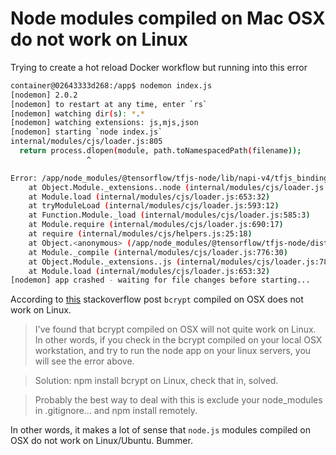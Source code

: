 # Node modules compiled on Mac OSX do not work on Linux

Trying to create a hot reload Docker workflow but running into this error

```bash
container@02643333d268:/app$ nodemon index.js
[nodemon] 2.0.2
[nodemon] to restart at any time, enter `rs`
[nodemon] watching dir(s): *.*
[nodemon] watching extensions: js,mjs,json
[nodemon] starting `node index.js`
internal/modules/cjs/loader.js:805
  return process.dlopen(module, path.toNamespacedPath(filename));
                 ^

Error: /app/node_modules/@tensorflow/tfjs-node/lib/napi-v4/tfjs_binding.node: invalid ELF header
    at Object.Module._extensions..node (internal/modules/cjs/loader.js:805:18)
    at Module.load (internal/modules/cjs/loader.js:653:32)
    at tryModuleLoad (internal/modules/cjs/loader.js:593:12)
    at Function.Module._load (internal/modules/cjs/loader.js:585:3)
    at Module.require (internal/modules/cjs/loader.js:690:17)
    at require (internal/modules/cjs/helpers.js:25:18)
    at Object.<anonymous> (/app/node_modules/@tensorflow/tfjs-node/dist/index.js:44:16)
    at Module._compile (internal/modules/cjs/loader.js:776:30)
    at Object.Module._extensions..js (internal/modules/cjs/loader.js:787:10)
    at Module.load (internal/modules/cjs/loader.js:653:32)
[nodemon] app crashed - waiting for file changes before starting...
```

According to
[this](https://stackoverflow.com/questions/15809611/bcrypt-invalid-elf-header-when-running-node-app)
stackoverflow post `bcrypt` compiled on OSX does not work on Linux.

>I've found that bcrypt compiled on OSX will not quite work on Linux. In other
words, if you check in the bcrypt compiled on your local OSX workstation, and
try to run the node app on your linux servers, you will see the error above.

>Solution: npm install bcrypt on Linux, check that in, solved.

>Probably the best way to deal with this is exclude your node_modules in
.gitignore... and npm install remotely.

In other words, it makes a lot of sense that `node.js` modules compiled on
OSX do not work on Linux/Ubuntu. Bummer. 